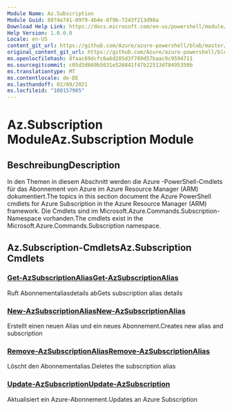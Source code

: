 ```yaml
---
Module Name: Az.Subscription
Module Guid: 8074e741-0979-4b4e-8f9b-7243f213d98a
Download Help Link: https://docs.microsoft.com/en-us/powershell/module/az.subscription
Help Version: 1.0.0.0
Locale: en-US
content_git_url: https://github.com/Azure/azure-powershell/blob/master/src/Subscription/Subscription/help/Az.Subscription.md
original_content_git_url: https://github.com/Azure/azure-powershell/blob/master/src/Subscription/Subscription/help/Az.Subscription.md
ms.openlocfilehash: 8faac69dcfc6a6d285d3f789d57baac9c9594711
ms.sourcegitcommit: c05d3d669b5631e526841f47b22513d78495350b
ms.translationtype: MT
ms.contentlocale: de-DE
ms.lasthandoff: 02/09/2021
ms.locfileid: "100157905"
---
```

# <span data-ttu-id="a8faa-101">Az.Subscription Module</span><span class="sxs-lookup"><span data-stu-id="a8faa-101">Az.Subscription Module</span></span>
## <span data-ttu-id="a8faa-102">Beschreibung</span><span class="sxs-lookup"><span data-stu-id="a8faa-102">Description</span></span>
<span data-ttu-id="a8faa-103">In den Themen in diesem Abschnitt werden die Azure -PowerShell-Cmdlets für das Abonnement von Azure im Azure Resource Manager (ARM) dokumentiert.</span><span class="sxs-lookup"><span data-stu-id="a8faa-103">The topics in this section document the Azure PowerShell cmdlets for Azure Subscription in the Azure Resource Manager (ARM) framework.</span></span> <span data-ttu-id="a8faa-104">Die Cmdlets sind im Microsoft.Azure.Commands.Subscription-Namespace vorhanden.</span><span class="sxs-lookup"><span data-stu-id="a8faa-104">The cmdlets exist in the Microsoft.Azure.Commands.Subscription namespace.</span></span>

## <span data-ttu-id="a8faa-105">Az.Subscription-Cmdlets</span><span class="sxs-lookup"><span data-stu-id="a8faa-105">Az.Subscription Cmdlets</span></span>
### [<span data-ttu-id="a8faa-106">Get-AzSubscriptionAlias</span><span class="sxs-lookup"><span data-stu-id="a8faa-106">Get-AzSubscriptionAlias</span></span>](Get-AzSubscriptionAlias.md)
<span data-ttu-id="a8faa-107">Ruft Abonnementaliasdetails ab</span><span class="sxs-lookup"><span data-stu-id="a8faa-107">Gets subscription alias details</span></span>

### [<span data-ttu-id="a8faa-108">New-AzSubscriptionAlias</span><span class="sxs-lookup"><span data-stu-id="a8faa-108">New-AzSubscriptionAlias</span></span>](New-AzSubscriptionAlias.md)
<span data-ttu-id="a8faa-109">Erstellt einen neuen Alias und ein neues Abonnement.</span><span class="sxs-lookup"><span data-stu-id="a8faa-109">Creates new alias and subscription</span></span>

### [<span data-ttu-id="a8faa-110">Remove-AzSubscriptionAlias</span><span class="sxs-lookup"><span data-stu-id="a8faa-110">Remove-AzSubscriptionAlias</span></span>](Remove-AzSubscriptionAlias.md)
<span data-ttu-id="a8faa-111">Löscht den Abonnementalias.</span><span class="sxs-lookup"><span data-stu-id="a8faa-111">Deletes the subscription alias</span></span>

### [<span data-ttu-id="a8faa-112">Update-AzSubscription</span><span class="sxs-lookup"><span data-stu-id="a8faa-112">Update-AzSubscription</span></span>](Update-AzSubscription.md)
<span data-ttu-id="a8faa-113">Aktualisiert ein Azure-Abonnement.</span><span class="sxs-lookup"><span data-stu-id="a8faa-113">Updates an Azure Subscription</span></span>

